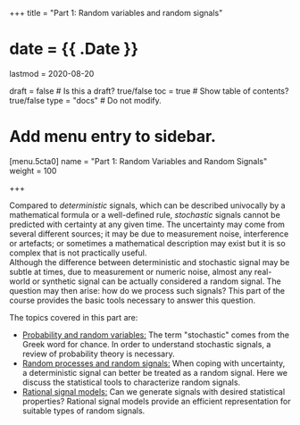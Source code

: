 +++
title = "Part 1: Random variables and random signals"

# date = {{ .Date }}
lastmod = 2020-08-20

draft = false  # Is this a draft? true/false
toc = true  # Show table of contents? true/false
type = "docs"  # Do not modify.

# Add menu entry to sidebar.
[menu.5cta0]
name = "Part 1: Random Variables and Random Signals"
weight = 100

+++

Compared to <i>deterministic</i> signals, which can be described univocally by a mathematical formula or a well-defined rule, <i>stochastic</i> signals cannot be predicted with certainty at any given time. The uncertainty may come from several different sources; it may be due to measurement noise, interference  or artefacts; or sometimes a mathematical description may exist but it is so complex that is not practically useful.  
Although the difference between deterministic and stochastic signal may be subtle at times, due to measurement or numeric noise, almost any real-world or synthetic signal can be actually considered a random signal. The question may then arise: how do we process such signals?
This part of the course provides the basic tools necessary to answer this question.

The topics covered in this part are:
<ul>
<li><a href="../mathematicalbackground_probability_and_rv_main">Probability and random variables:</a> The term "stochastic" comes from the Greek word for chance. In order to understand stochastic signals, a review of probability theory is necessary.
<li><a href="../statisticalsignalprocessing_signals_main">Random processes and random signals:</a> When coping with uncertainty, a deterministic signal can better be treated as a random signal. Here we discuss the statistical tools to characterize random signals.
<li><a href="../statisticalsignalprocessing_rational_main">Rational signal models:</a> Can we generate signals with desired statistical properties? Rational signal models provide an efficient representation for suitable types of random signals.
